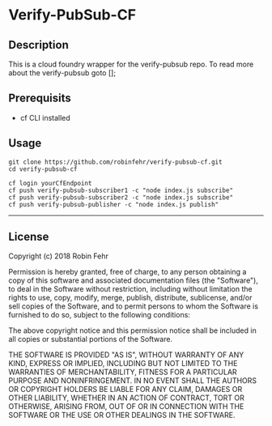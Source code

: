 Verify-PubSub-CF
===========================
## Description
This is a cloud foundry wrapper for the verify-pubsub repo.
To read more about the verify-pubsub goto [];

## Prerequisits
- cf CLI installed

## Usage
```
git clone https://github.com/robinfehr/verify-pubsub-cf.git
cd verify-pubsub-cf

cf login yourCfEndpoint
cf push verify-pubsub-subscriber1 -c "node index.js subscribe"
cf push verify-pubsub-subscriber2 -c "node index.js subscribe"
cf push verify-pubsub-publisher -c "node index.js publish"
```

---

## License

Copyright (c) 2018 Robin Fehr

Permission is hereby granted, free of charge, to any person obtaining a copy
of this software and associated documentation files (the "Software"), to deal
in the Software without restriction, including without limitation the rights
to use, copy, modify, merge, publish, distribute, sublicense, and/or sell
copies of the Software, and to permit persons to whom the Software is
furnished to do so, subject to the following conditions:

The above copyright notice and this permission notice shall be included in
all copies or substantial portions of the Software.

THE SOFTWARE IS PROVIDED "AS IS", WITHOUT WARRANTY OF ANY KIND, EXPRESS OR
IMPLIED, INCLUDING BUT NOT LIMITED TO THE WARRANTIES OF MERCHANTABILITY,
FITNESS FOR A PARTICULAR PURPOSE AND NONINFRINGEMENT. IN NO EVENT SHALL THE
AUTHORS OR COPYRIGHT HOLDERS BE LIABLE FOR ANY CLAIM, DAMAGES OR OTHER
LIABILITY, WHETHER IN AN ACTION OF CONTRACT, TORT OR OTHERWISE, ARISING FROM,
OUT OF OR IN CONNECTION WITH THE SOFTWARE OR THE USE OR OTHER DEALINGS IN
THE SOFTWARE.
